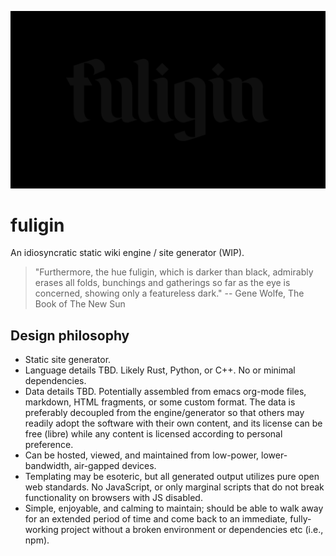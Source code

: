 ![fuliginous](fuliginous.png)

# fuligin

An idiosyncratic static wiki engine / site generator (WIP).

> "Furthermore, the hue fuligin, which is darker than black, admirably erases all folds, bunchings and
> gatherings so far as the eye is concerned, showing only a featureless dark." -- Gene Wolfe, The Book of The
> New Sun

## Design philosophy

- Static site generator.
- Language details TBD. Likely Rust, Python, or C++. No or minimal dependencies.
- Data details TBD. Potentially assembled from emacs org-mode files, markdown, HTML fragments, or some custom
  format. The data is preferably decoupled from the engine/generator so that others may readily adopt the
  software with their own content, and its license can be free (libre) while any content is licensed according
  to personal preference.
- Can be hosted, viewed, and maintained from low-power, lower-bandwidth, air-gapped devices.
- Templating may be esoteric, but all generated output utilizes pure open web standards. No JavaScript, or
  only marginal scripts that do not break functionality on browsers with JS disabled.
- Simple, enjoyable, and calming to maintain; should be able to walk away for an extended period of time and
  come back to an immediate, fully-working project without a broken environment or dependencies etc (i.e.,
  npm).

